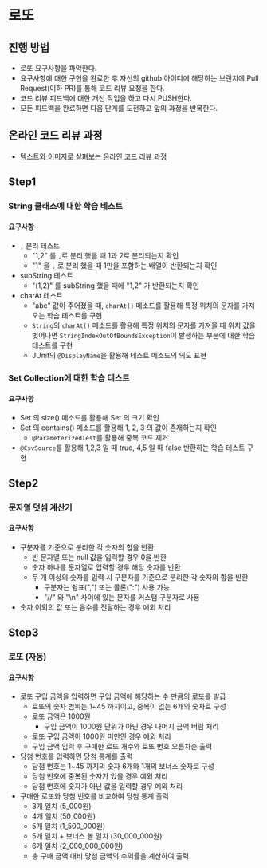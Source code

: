 # 로또
## 진행 방법
* 로또 요구사항을 파악한다.
* 요구사항에 대한 구현을 완료한 후 자신의 github 아이디에 해당하는 브랜치에 Pull Request(이하 PR)를 통해 코드 리뷰 요청을 한다.
* 코드 리뷰 피드백에 대한 개선 작업을 하고 다시 PUSH한다.
* 모든 피드백을 완료하면 다음 단계를 도전하고 앞의 과정을 반복한다.

## 온라인 코드 리뷰 과정
* [텍스트와 이미지로 살펴보는 온라인 코드 리뷰 과정](https://github.com/next-step/nextstep-docs/tree/master/codereview)


## Step1
### String 클래스에 대한 학습 테스트
#### 요구사항
- `,` 분리 테스트
  - "1,2" 를 `,`로 분리 했을 때 1과 2로 분리되는지 확인
  - "1" 을 `,` 로 분리 했을 때 1만을 포함하는 배열이 반환되는지 확인
- subString 테스트
  - "(1,2)" 를 subString 했을 때에 "1,2" 가 반환되는지 확인
- charAt 테스트
  - "abc" 값이 주어졌을 때, `charAt()` 메소드를 활용해 특정 위치의 문자를 가져오는 학습 테스트를 구현
  - `String`의 `charAt()` 메소드를 활용해 특정 위치의 문자를 가져올 때 위치 값을 벗어나면 `StringIndexOutOfBoundsException`이 발생하는 부분에 대한 학습 테스트를 구현
  - JUnit의 `@DisplayName`을 활용해 테스트 메소드의 의도 표현

### Set Collection에 대한 학습 테스트
#### 요구사항
- Set 의 size() 메소드를 활용해 Set 의 크기 확인
- Set 의 contains() 메소드를 활용해 1, 2, 3 의 값이 존재하는지 확인
  - `@ParameterizedTest`를 활용해 중복 코드 제거
- `@CsvSource`를 활용해 1,2,3 일 때 true, 4,5 일 때 false 반환하는 학습 테스트 구현

## Step2
### 문자열 덧셈 계산기
#### 요구사항
- 구분자를 기준으로 분리한 각 숫자의 합을 반환
  - 빈 문자열 또는 null 값을 입력할 경우 0을 반환
  - 숫자 하나를 문자열로 입력할 경우 해당 숫자를 반환
  - 두 개 이상의 숫자를 입력 시 구분자를 기준으로 분리한 각 숫자의 합을 반환
    - 구분자는 쉼표(",") 또는 콜론(":") 사용 가능
    - "//" 와 "\n" 사이에 있는 문자를 커스텀 구분자로 사용 
- 숫자 이외의 값 또는 음수를 전달하는 경우 예외 처리

## Step3
### 로또 (자동)
#### 요구사항
- 로또 구입 금액을 입력하면 구입 금액에 해당하는 수 만큼의 로또를 발급
  - 로또의 숫자 범위는 1~45 까지이고, 중복이 없는 6개의 숫자로 구성
  - 로또 금액은 1000원
    - 구입 금액이 1000원 단위가 아닌 경우 나머지 금액 버림 처리
  - 로또 구입 금액이 1000원 미만인 경우 예외 처리
  - 구입 금액 입력 후 구매한 로또 개수와 로또 번호 오름차순 출력
- 당첨 번호를 입력하면 당첨 통계를 출력
  - 당첨 번호는 1~45 까지의 숫자 6개와 1개의 보너스 숫자로 구성
  - 당첨 번호에 중복된 숫자가 있을 경우 예외 처리
  - 당첨 번호에 숫자가 아닌 값을 입력할 경우 예외 처리
- 구매한 로또와 당첨 번호를 비교하여 당첨 통계 출력
  - 3개 일치 (5_000원) 
  - 4개 일치 (50_000원) 
  - 5개 일치 (1_500_000원) 
  - 5개 일치 + 보너스 볼 일치 (30_000_000원)
  - 6개 일치 (2_000_000_000원)
  - 총 구매 금액 대비 당첨 금액의 수익률을 계산하여 출력